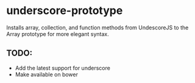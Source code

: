 underscore-prototype
====================

Installs array, collection, and function methods from UndescoreJS to the Array prototype for more elegant syntax.

## TODO:
* Add the latest support for underscore
* Make available on bower
